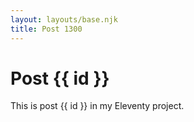 ```yaml
---
layout: layouts/base.njk
title: Post 1300
---
```


# Post {{ id }}

This is post {{ id }} in my Eleventy project.

